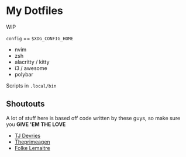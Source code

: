 # My Dotfiles

WIP

`config` == `$XDG_CONFIG_HOME`

- nvim
- zsh
- alacritty / kitty
- i3 / awesome
- polybar

Scripts in `.local/bin`

## Shoutouts

A lot of stuff here is based off code written by these guys, so make sure you **GIVE 'EM THE LOVE**

- [TJ Devries](https://github.com/tjdevries)
- [Theprimeagen](https://github.com/ThePrimeagen)
- [Folke Lemaitre](https://github.com/folke)
